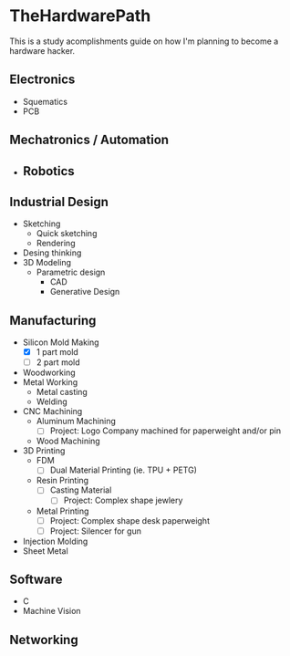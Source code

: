 # TheHardwarePath
This is a study acomplishments guide on how I'm planning to become a hardware hacker.

## Electronics
- Squematics
- PCB

## Mechatronics / Automation
- Robotics 
  -

## Industrial Design
- Sketching
  - Quick sketching
  - Rendering
- Desing thinking
- 3D Modeling
  - Parametric design
    - CAD
    - Generative Design
## Manufacturing
- Silicon Mold Making
  - [x] 1 part mold
  - [ ] 2 part mold
- Woodworking
- Metal Working
  - Metal casting
  - Welding
- CNC Machining
  - Aluminum Machining
    - [ ] Project: Logo Company machined for paperweight and/or pin
  - Wood Machining
- 3D Printing
  - FDM
    - [ ] Dual Material Printing (ie. TPU + PETG)
  - Resin Printing
    - [ ] Casting Material
      - [ ] Project: Complex shape jewlery 
  - Metal Printing
    - [ ] Project: Complex shape desk paperweight
    - [ ] Project: Silencer for gun
- Injection Molding
- Sheet Metal
## Software
- C
- Machine Vision
## Networking


